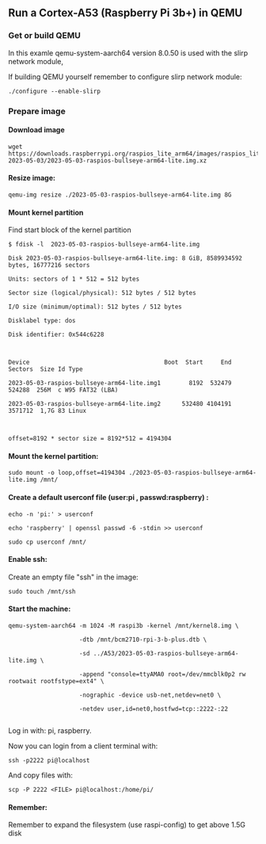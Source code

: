 ## Run a Cortex-A53 (Raspberry Pi 3b+) in QEMU

### Get or build QEMU

In this examle qemu-system-aarch64 version 8.0.50 is used with the slirp network module,

If building QEMU yourself remember to configure slirp network module:

```
./configure --enable-slirp
```

### Prepare image

#### Download image

```
wget https://downloads.raspberrypi.org/raspios_lite_arm64/images/raspios_lite_arm64-2023-05-03/2023-05-03-raspios-bullseye-arm64-lite.img.xz
```

#### Resize image:

```
qemu-img resize ./2023-05-03-raspios-bullseye-arm64-lite.img 8G
```

#### Mount kernel partition

Find start block of the kernel partition


```                                                                                                                                                                                                              
$ fdisk -l  2023-05-03-raspios-bullseye-arm64-lite.img

Disk 2023-05-03-raspios-bullseye-arm64-lite.img: 8 GiB, 8589934592 bytes, 16777216 sectors

Units: sectors of 1 * 512 = 512 bytes

Sector size (logical/physical): 512 bytes / 512 bytes

I/O size (minimum/optimal): 512 bytes / 512 bytes

Disklabel type: dos

Disk identifier: 0x544c6228                                                                                                     
                                                                                                                            


Device                                      Boot  Start     End Sectors  Size Id Type

2023-05-03-raspios-bullseye-arm64-lite.img1        8192  532479  524288  256M  c W95 FAT32 (LBA)

2023-05-03-raspios-bullseye-arm64-lite.img2      532480 4104191 3571712  1,7G 83 Linux



offset=8192 * sector size = 8192*512 = 4194304
```
#### Mount the kernel partition:                                                                                                          
                                                                                
```
sudo mount -o loop,offset=4194304 ./2023-05-03-raspios-bullseye-arm64-lite.img /mnt/                                                  
```


#### Create a default userconf file (user:pi , passwd:raspberry) :   

```
echo -n 'pi:' > userconf

echo 'raspberry' | openssl passwd -6 -stdin >> userconf

sudo cp userconf /mnt/
```

#### Enable ssh:

Create an empty file "ssh" in the image:

```
sudo touch /mnt/ssh
```

#### Start the machine:


```
qemu-system-aarch64 -m 1024 -M raspi3b -kernel /mnt/kernel8.img \

                    -dtb /mnt/bcm2710-rpi-3-b-plus.dtb \
                    
                    -sd ../A53/2023-05-03-raspios-bullseye-arm64-lite.img \
                    
                    -append "console=ttyAMA0 root=/dev/mmcblk0p2 rw rootwait rootfstype=ext4" \
                    
                    -nographic -device usb-net,netdev=net0 \
                    
                    -netdev user,id=net0,hostfwd=tcp::2222-:22
                    
```


Log in with: pi, raspberry.

                                                                                                                                                                                                                  
Now you can login from a client terminal with:

```
ssh -p2222 pi@localhost
```

And copy files with:

```
scp -P 2222 <FILE> pi@localhost:/home/pi/                                           
```
#### Remember:
Remember to expand the filesystem (use raspi-config) to get above 1.5G disk 
